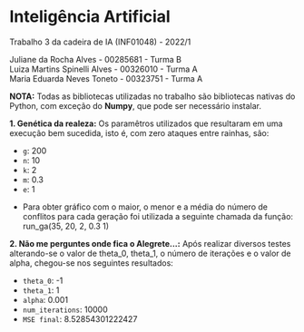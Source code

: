 # Inteligência Artificial
Trabalho 3 da cadeira de IA (INF01048) - 2022/1

Juliane da Rocha Alves - 00285681 - Turma B  
Luiza Martins Spinelli Alves - 00326010 - Turma A  
Maria Eduarda Neves Toneto - 00323751 - Turma A  

**NOTA:** Todas as bibliotecas utilizadas no trabalho são bibliotecas nativas do Python, com exceção do **Numpy**, que pode ser necessário instalar.

**1. Genética da realeza:** Os paramêtros utilizados que resultaram em uma execução bem sucedida, isto é, com zero ataques entre rainhas, são: 
   - ```g```: 200
   - ```n```: 10
   - ```k```: 2
   - ```m```: 0.3
   - ```e```: 1

* Para obter gráfico com o maior, o menor e a média do número de conflitos para cada geração foi utilizada a seguinte chamada da função: run_ga(35, 20, 2, 0.3 1)

**2. Não me perguntes onde fica o Alegrete...:** Após realizar diversos testes alterando-se o valor de theta_0, theta_1, o número de iterações e o valor de alpha, chegou-se nos seguintes resultados:
   
   - ```theta_0```: -1
   - ```theta_1```: 1
   - ```alpha```: 0.001
   - ```num_iterations```: 10000
   - ```MSE final```: 8.52854301222427

